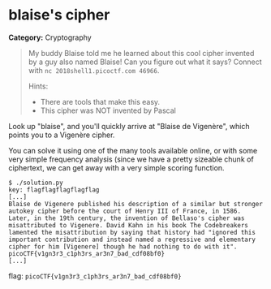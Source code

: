 # blaise's cipher
**Category:** Cryptography
>  My buddy Blaise told me he learned about this cool cipher invented by a guy
>  also named Blaise! Can you figure out what it says? Connect with `nc
>  2018shell1.picoctf.com 46966`.
>
> Hints:
> - There are tools that make this easy.
> - This cipher was NOT invented by Pascal

Look up "blaise", and you'll quickly arrive at "Blaise de Vigenère", which
points you to a Vigenère cipher.

You can solve it using one of the many tools available online, or with some very
simple frequency analysis (since we have a pretty sizeable chunk of ciphertext,
we can get away with a very simple scoring function.

	$ ./solution.py 
	key: flagflagflagflagflag
	[...]
	Blaise de Vigenere published his description of a similar but stronger autokey cipher before the court of Henry III of France, in 1586. Later, in the 19th century, the invention of Bellaso's cipher was misattributed to Vigenere. David Kahn in his book The Codebreakers lamented the misattribution by saying that history had "ignored this important contribution and instead named a regressive and elementary cipher for him [Vigenere] though he had nothing to do with it". picoCTF{v1gn3r3_c1ph3rs_ar3n7_bad_cdf08bf0}
	[...]

flag: `picoCTF{v1gn3r3_c1ph3rs_ar3n7_bad_cdf08bf0}`
